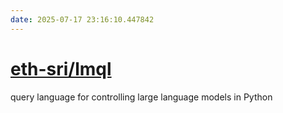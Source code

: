```yaml
---
date: 2025-07-17 23:16:10.447842
---
```


# [eth-sri/lmql](https://github.com/eth-sri/lmql)

query language for controlling large language models in Python